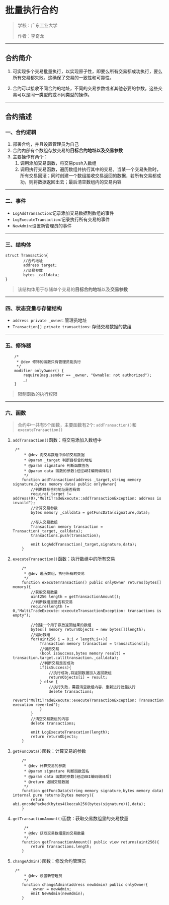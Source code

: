 # 批量执行合约

> 学校：广东工业大学
>
> 作者：李奇龙

---

## 合约简介

1. 可实现多个交易批量执行，以实现原子性，即要么所有交易都成功执行，要么所有交易都失败。这确保了交易的一致性和可靠性。

2. 合约可以接收不同合约的地址，不同的交易参数或者其他必要的参数。这些交易可以是同一类型的或不同类型的操作。

---

## 合约描述

### 一、合约逻辑

1. 部署合约，并且设置管理员为自己
2. 合约内部有个数组存放交易的**目标合约地址以及交易参数**
3. 主要操作有两个：
   1. 调用添加交易函数，将交易push入数组
   2. 调用执行交易函数，遍历数组并执行其中的交易，当某一个交易失败时，所有交易回滚；同时创建一个数组接收交易返回的数据，若所有交易都成功，则将数据返回出去；最后清空数组内的交易内容

---

### 二、事件

* `LogAddTransaction`:记录添加交易数据到数组的事件
* `LogExecuteTransaction`:记录执行所有交易的事件
* `NewAdmin`:设置新管理员的事件

---

### 三、结构体

```solidity
struct Transaction{
        //合约地址
        address target;
        //交易参数
        bytes _calldata;
}
```

> 该结构体用于存储单个交易的**目标合约地址**以及**交易参数**

---

### 四、状态变量与存储结构

* `address private _owner`: 管理员地址
* `Transaction[] private transactions`: 存储交易数据的数组

---

### 五、修饰器

```solidity
	/*
     * @dev 修饰的函数只有管理员能执行
     */
    modifier onlyOwner() {
        require(msg.sender == _owner, "Ownable: not authorized");
        _;
    }
```

> 限制函数的执行权限

---

### 六、函数

> 合约中一共有5个函数，主要函数有2个: `addTransaction()`和`executeTransaction()`

1. `addTransaction()`函数：将交易添加入数组中

   ```solidity
   	/*
        * @dev 向交易数组中添加交易数据
        * @param _target 判断目标合约地址
        * @param signature 判断函数签名
        * @param data 函数的参数(经过ABI编码编译后)
        */
       function addTransaction(address _target,string memory signature,bytes memory data) public onlyOwner{
           //判断目标合约地址是否有效
           require(_target != address(0),"MultiTradeExecute::addTransactionException: address is invaild");
           //计算交易参数
           bytes memory _calldata = getFuncData(signature,data);
           
           //存入交易数组
           Transaction memory transaction = Transaction(_target,_calldata);
           transactions.push(transaction);
           
           emit LogAddTransaction(_target,signature,data);
       }
   ```

2. `executeTransaction()`函数：执行数组中的所有交易

   ```solidity
       /*
        * @dev 遍历数组，执行所有的交易
        */
       function executeTransaction() public onlyOwner returns(bytes[] memory){
           //获取交易数量
           uint256 length = getTransactionAmount();
           //判断数组里是否有交易
           require(length != 0,"MultiTradeExecute::executeTransactionException: transactions is empty");
           
           //创建一个用于存放返回结果的数组
           bytes[] memory returnObjects = new bytes[](length);
           //遍历数组
           for(uint256 i = 0;i < length;i++){
               Transaction memory transaction = transactions[i];
               //调用交易
               (bool isSuccess,bytes memory result) = transaction.target.call(transaction._calldata);
               //判断交易是否成功
               if(isSuccess){
                   //执行成功,将返回数据加入返回数组
                   returnObjects[i] = result;
               } else {
                   //执行失败，需要清空数组内容，重新进行批量执行
                   delete transactions;
                   revert("MultiTradeExecute::executeTransactionException: Transaction execution reverted");
               }
           }
           //清空交易数组的内容
           delete transactions;
           
           emit LogExecuteTranscation(length);
           return returnObjects;
       }
   ```

3. `getFuncData()`函数：计算交易的参数

   ```solidity
       /*
        * @dev 计算交易的参数
        * @param signature 判断函数签名
        * @param data 函数的参数(经过ABI编码编译后)
        * @return 返回交易数据
        */
       function getFuncData(string memory signature,bytes memory data) internal pure returns(bytes memory){
           return abi.encodePacked(bytes4(keccak256(bytes(signature))),data);
       }
   ```

4. `getTransactionAmount()`函数：获取交易数组里的交易数量

   ```solidity
    	/*
        * @dev 获取交易数组里的交易数量
        */
       function getTransactionAmount() public view returns(uint256){
           return transactions.length;
       }
   ```

5. `changeAdmin()`函数：修改合约管理员

   ```solidity
   	/*
        * @dev 设置新管理员
        */
       function changeAdmin(address newAdmin) public onlyOwner{
           _owner = newAdmin;
           emit NewAdmin(newAdmin);
       }
   ```